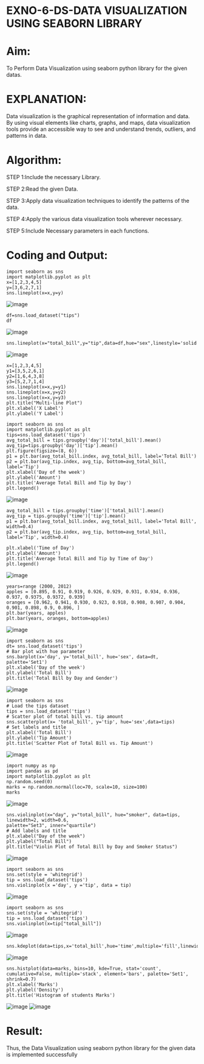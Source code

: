 # EXNO-6-DS-DATA VISUALIZATION USING SEABORN LIBRARY

# Aim:
  To Perform Data Visualization using seaborn python library for the given datas.

# EXPLANATION:
Data visualization is the graphical representation of information and data. By using visual elements like charts, graphs, and maps, data visualization tools provide an accessible way to see and understand trends, outliers, and patterns in data.

# Algorithm:
STEP 1:Include the necessary Library.

STEP 2:Read the given Data.

STEP 3:Apply data visualization techniques to identify the patterns of the data.

STEP 4:Apply the various data visualization tools wherever necessary.

STEP 5:Include Necessary parameters in each functions.

# Coding and Output:
```
import seaborn as sns
import matplotlib.pyplot as plt
x=[1,2,3,4,5]
y=[3,6,2,7,1]
sns.lineplot(x=x,y=y)
```
![image](https://github.com/silambarasan2004/EXNO-6-DS/assets/119559917/186fe4ad-7a71-41fd-89a5-7dec67658e91)


```
df=sns.load_dataset("tips")
df
```
![image](https://github.com/silambarasan2004/EXNO-6-DS/assets/119559917/7e032dab-b465-4c37-93a2-31a5a45e05a7)

```
sns.lineplot(x="total_bill",y="tip",data=df,hue="sex",linestyle='solid',legend="auto")
```
![image](https://github.com/silambarasan2004/EXNO-6-DS/assets/119559917/a59400d6-2620-46f1-bc89-1c41f26cb580)

```
x=[1,2,3,4,5]
y1=[3,5,2,6,1]
y2=[1,6,4,3,8]
y3=[5,2,7,1,4]
sns.lineplot(x=x,y=y1)
sns.lineplot(x=x,y=y2)
sns.lineplot(x=x,y=y3)
plt.title("Multi-line Plot")
plt.xlabel('X Label')
plt.ylabel('Y Label')
```

```
import seaborn as sns
import matplotlib.pyplot as plt
tips=sns.load_dataset('tips')
avg_total_bill = tips.groupby('day')['total_bill'].mean()
avg_tip=tips.groupby('day')['tip'].mean()
plt.figure(figsize=(8, 6))
p1 = plt.bar(avg_total_bill.index, avg_total_bill, label='Total Bill')
p2 = plt.bar(avg_tip.index, avg_tip, bottom=avg_total_bill, label='Tip')
plt.xlabel('Day of the week')
plt.ylabel('Amount')
plt.title('Average Total Bill and Tip by Day')
plt.legend()
```
![image](https://github.com/silambarasan2004/EXNO-6-DS/assets/119559917/dc819923-bb03-415a-b541-f3c56dfe4993)

```
avg_total_bill = tips.groupby('time')['total_bill'].mean()
avg_tip = tips.groupby('time')['tip'].mean()
p1 = plt.bar(avg_total_bill.index, avg_total_bill, label='Total Bill', width=0.4)
p2 = plt.bar(avg_tip.index, avg_tip, bottom=avg_total_bill, label='Tip', width=0.4)

plt.xlabel('Time of Day')
plt.ylabel('Amount')
plt.title('Average Total Bill and Tip by Time of Day')
plt.legend()
```
![image](https://github.com/silambarasan2004/EXNO-6-DS/assets/119559917/0ddec754-f4e8-45d4-b1de-42c3bd0ab7f9)

```
years=range (2000, 2012)
apples = [0.895, 0.91, 0.919, 0.926, 0.929, 0.931, 0.934, 0.936, 0.937, 0.9375, 0.9372, 0.939]
oranges = [0.962, 0.941, 0.930, 0.923, 0.918, 0.908, 0.907, 0.904, 0.901, 0.898, 0.9, 0.896, ]
plt.bar(years, apples)
plt.bar(years, oranges, bottom=apples)
```
![image](https://github.com/silambarasan2004/EXNO-6-DS/assets/119559917/eb832361-8868-406f-b112-b1c714c566b8)

```
import seaborn as sns
dt= sns.load_dataset('tips')
# Bar plot with hue parameter
sns.barplot(x='day', y='total_bill', hue='sex', data=dt, palette='Set1')
plt.xlabel('Day of the week')
plt.ylabel('Total Bill')
plt.title('Total Bill by Day and Gender')
```
![image](https://github.com/silambarasan2004/EXNO-6-DS/assets/119559917/edd97515-2c0f-4b47-b3ad-5c34ee0a382c)

```
import seaborn as sns
# Load the tips dataset
tips = sns.load_dataset('tips')
# Scatter plot of total bill vs. tip amount
sns.scatterplot(x= 'total_bill', y='tip', hue='sex',data=tips)
# Set labels and title
plt.xlabel('Total Bill')
plt.ylabel('Tip Amount')
plt.title('Scatter Plot of Total Bill vs. Tip Amount')
```
![image](https://github.com/silambarasan2004/EXNO-6-DS/assets/119559917/3b66d58b-7df1-4c0a-a53b-a22b63d33d45)

```
import numpy as np
import pandas as pd
import matplotlib.pyplot as plt
np.random.seed(0)
marks = np.random.normal(loc=70, scale=10, size=100)
marks
```
![image](https://github.com/silambarasan2004/EXNO-6-DS/assets/119559917/64d3f2ab-36ae-42bf-8a8c-42507f5f79aa)

```
sns.violinplot(x="day", y="total_bill", hue="smoker", data=tips, linewidth=2, width=0.6,
palette="Set3", inner="quartile")
# Add labels and title
plt.xlabel("Day of the week")
plt.ylabel("Total Bill")
plt.title("Violin Plot of Total Bill by Day and Smoker Status")
```
![image](https://github.com/silambarasan2004/EXNO-6-DS/assets/119559917/69107b19-bf8c-4f2e-84f7-afab5549376a)

```
import seaborn as sns
sns.set(style = 'whitegrid')
tip = sns.load_dataset('tips')
sns.violinplot(x ='day', y ='tip', data = tip)
```
![image](https://github.com/silambarasan2004/EXNO-6-DS/assets/119559917/471e06a4-5d45-4a37-8d79-2f5560e60eaf)

```
import seaborn as sns
sns.set(style = 'whitegrid')
tip = sns.load_dataset('tips')
sns.violinplot(x=tip["total_bill"])
```
![image](https://github.com/silambarasan2004/EXNO-6-DS/assets/119559917/78b67313-9f6c-4f7d-b0cc-1ab2ca64ffd1)

```
sns.kdeplot(data=tips,x='total_bill',hue='time',multiple='fill',linewidth=3,palette='Set2',alpha=0.8)
```
![image](https://github.com/silambarasan2004/EXNO-6-DS/assets/119559917/5b836d51-98f7-4393-a8ae-2aa7766635a7)

```
sns.histplot(data=marks, bins=10, kde=True, stat='count', cumulative=False, multiple='stack', element='bars', palette='Set1', shrink=0.7)
plt.xlabel('Marks')
plt.ylabel('Density')
plt.title('Histogram of students Marks')
```
![image](https://github.com/silambarasan2004/EXNO-6-DS/assets/119559917/3d7e742b-fe5e-4036-96d5-7abedfb1318e)
![image](https://github.com/silambarasan2004/EXNO-6-DS/assets/119559917/dea708a4-7e89-4a71-aba1-f4c616860c58)

# Result:
Thus, the Data Visualization using seaborn python library for the given data is implemented successfully
